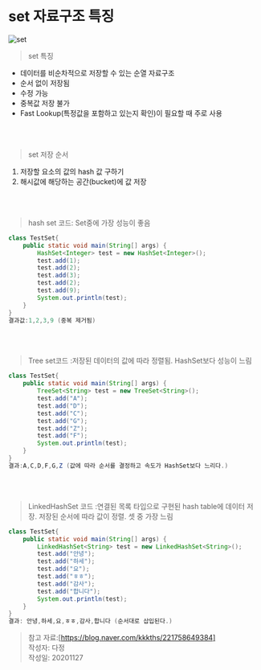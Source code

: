# set 자료구조 특징

![set](https://postfiles.pstatic.net/MjAyMDAxMDNfMjMg/MDAxNTc4MDM1ODU4NTky.Kn4t0F-ZpseWfi0YoCA8lDyK5vY_z0rsyGsq9hYVy3wg.DcOcCLBXcXnjs1ZbOWECLOr3fBC9ERnBrv6Aa3Ip950g.PNG.kkkths/image.png?type=w773)  

> set 특징  
* 데이터를 비순차적으로 저장할 수 있는 순열 자료구조  
* 순서 없이 저장됨  
* 수정 가능
* 중복값 저장 불가
* Fast Lookup(특정값을 포함하고 있는지 확인)이 필요할 때 주로 사용  
<br>
<br>

> set 저장 순서  
1. 저장할 요소의 값의 hash 값 구하기  
2. 해시값에 해당하는 공간(bucket)에 값 저장  
<br>
<br>  

> hash set 코드: Set중에 가장 성능이 좋음
```java
class TestSet{
	public static void main(String[] args) {
		HashSet<Integer> test = new HashSet<Integer>();
		test.add(1);
		test.add(2);
		test.add(3);
		test.add(2);
		test.add(9);		
		System.out.println(test);
	}
}
결과값:1,2,3,9 (중복 제거됨)
```
<br>
<br>

> Tree set코드 :저장된 데이터의 값에 따라 정렬됨. HashSet보다 성능이 느림
```java
class TestSet{
	public static void main(String[] args) {
		TreeSet<String> test = new TreeSet<String>();
		test.add("A");
		test.add("D");
		test.add("C");
		test.add("G");
		test.add("Z");
		test.add("F");
		System.out.println(test);
	}
}
결과:A,C,D,F,G,Z (값에 따라 순서를 결정하고 속도가 HashSet보다 느리다.)
```
<br>
<br>

> LinkedHashSet 코드 :연결된 목록 타입으로 구현된 hash table에 데이터 저장. 저장된 순서에 따라 값이 정렬. 셋 중 가장 느림

```java
class TestSet{
	public static void main(String[] args) {
		LinkedHashSet<String> test = new LinkedHashSet<String>();
		test.add("안녕");
		test.add("하세");
		test.add("요");
		test.add("ㅎㅎ");
		test.add("감사");
		test.add("합니다");
		System.out.println(test);
	}
}
결과: 안녕,하세,요,ㅎㅎ,감사,합니다 (순서대로 삽입된다.)
```

> 참고 자료:[https://blog.naver.com/kkkths/221758649384]  
작성자: 다정  
작성일: 20201127